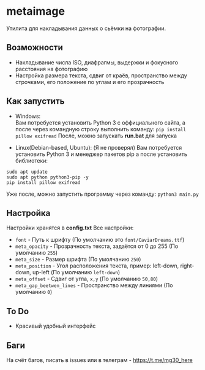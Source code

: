# metaimage
Утилита для накладывания данных о сьёмки на фотографии.
## Возможности
 * Накладывание числа ISO, диафрагмы, выдержки и фокусного расстояния на фотографию
 * Настройка размера текста, сдвиг от краёв, пространство между строчками, его положение по углам и его прозрачность
## Как запустить
 * Windows: \
 Вам потребуется установить Python 3 с оффициального сайта, а после через командную строку выполнить команду:
 `pip install pillow exifread`
 После, можно запускать **run.bat** для запуска

 * Linux(Debian-based, Ubuntu):
 (Я не проверял)
 Вам потребуется установить Python 3 и менеджер пакетов pip а после установить библиотеки:
 ```
 sudo apt update 
 sudo apt python python3-pip -y
 pip install pillow exifread
 ```
 Уже после, можно запустить программу через команду:
 `python3 main.py`
## Настройка
Настройки хранятся в **config.txt**
Все настройки:
 * `font` - Путь к шрифту (По умолчанию это `font/CaviarDreams.ttf`)
 * `meta_opacity` - Прозрачность текста, задаётся от 0 до 255 (По умолчанию `255`)
 * `meta_size` - Размер шрифта (По умолчанию `250`)
 * `meta_position` - Угол расположения текста, пример: left-down, right-down, up-left (По умолчанию `left-down`)
 * `meta_offset` - Сдвиг от угла, `x,y` (По умолчанию `50,80`)
 * `meta_gap_beetwen_lines` - Пространство между линиями (По умолчанию `0`)
## To Do
 * Красивый удобный интерфейс
## Баги
На счёт багов, писать в issues или в телеграм - https://t.me/mg30_here
